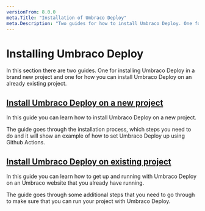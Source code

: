```yaml
---
versionFrom: 8.0.0
meta.Title: "Installation of Umbraco Deploy"
meta.Description: "Two guides for how to install Umbraco Deploy. One for a new website and one for existing Umbraco websites"
---
```


# Installing Umbraco Deploy

In this section there are two guides. One for installing Umbraco Deploy in a brand new project and one for how you can install Umbraco Deploy on an already existing project.

## [Install Umbraco Deploy on a new project](New-site/)

In this guide you can learn how to install Umbraco Deploy on a new project.

The guide goes through the installation process, which steps you need to do and it will show an example of how to set Umbraco Deploy up using Github Actions.

## [Install Umbraco Deploy on existing project](Existing-site/)

In this guide you can learn how to get up and running with Umbraco Deploy on an Umbraco website that you already have running.

The guide goes through some additional steps that you need to go through to make sure that you can run your project with Umbraco Deploy.
